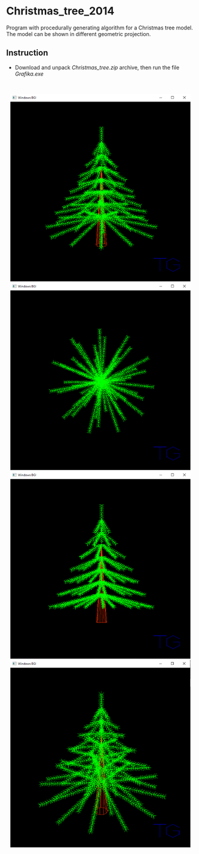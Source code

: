 # Christmas_tree_2014
Program with procedurally generating algorithm for a Christmas tree model. The model can be shown in different geometric projection.

## Instruction
- Download and unpack _Christmas_tree.zip_ archive, then run the file _Grafika.exe_
<br />
<p align="center">
  <img src="Screens/Screen2.png" height="500" alt="Christmas tree"><img src="Screens/Screen3.png" height="500" alt="Christmas tree">
  <br />
  <img src="Screens/Screen4.png" height="500" alt="Christmas tree"><img src="Screens/Screen5.png" height="500" alt="Christmas tree">
</p>
